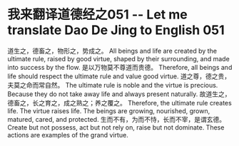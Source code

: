 # 我来翻译道德经之051 -- Let me translate Dao De Jing to English 051

道生之，德畜之，物形之，势成之。
All beings and life are created by the ultimate rule, raised by good virtue, shaped by their surrounding, and made into success by the flow.
是以万物莫不尊道而贵德。
Therefore, all beings and life should respect the ultimate rule and value good virtue.
道之尊，德之贵，夫莫之命而常自然。
The ultimate rule is noble and the virtue is precious. Because they do not take away life and always present naturally.
故道生之，德畜之，长之育之，成之熟之；养之覆之。
Therefore, the ultimate rule creates life. The virtue raises life. The beings are growing, nourished, grown, matured, cared, and protected.
生而不有，为而不恃，长而不宰，是谓玄德。
Create but not possess, act but not rely on, raise but not dominate. These actions are examples of the grand virtue.
